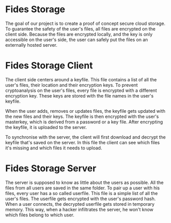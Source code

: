 Fides Storage
======
The goal of our project is to create a proof of concept secure cloud storage.
To guarantee the safety of the user's files, all files are encrypted on the client side. Because the files are encrypted locally, and the key is only accessible on the user's side, the user can safely put the files on an externally hosted server.

Fides Storage Client
======
The client side centers around a keyfile. This file contains a list of all the user's files, their location and their encryption keys. To prevent cryptoanalysis on the user's files, every file is encrypted with a different encryption key. These keys are stored with the file names in the user's keyfile. 

When the user adds, removes or updates files, the keyfile gets updated with the new files and their keys. The keyfile is then encrypted with the user's masterkey, which is derived from a password or a key file. After encrypting the keyfile, it is uploaded to the server.

To synchronise with the server, the client will first download and decrypt the keyfile that's saved on the server. In this file the client can see which files it's missing and which files it needs to upload.

Fides Storage Server
======
The server is supposed to know as little about the users as possible. All the files from all users are saved in the same folder. To pair up a user with his files, every user has a so called userfile. This file is a simple list of all the user's files. The userfile gets encrypted with the user's password hash. When a user connects, the decrypted userfile gets stored in temporary memory. This way, when a hacker infiltrates the server, he won't know which files belong to which user.
